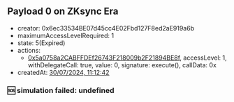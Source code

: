 ## Payload 0 on ZKsync Era

- creator: 0x6ec33534BE07d45cc4E02Fbd127F8ed2aE919a6b
- maximumAccessLevelRequired: 1
- state: 5(Expired)
- actions:
  - [0x5a0758a2CABFFDEf26743F218009b2F21894BE8f](https://era.zksync.network//address/0x5a0758a2CABFFDEf26743F218009b2F21894BE8f), accessLevel: 1, withDelegateCall: true, value: 0, signature: execute(), callData: 0x
- createdAt: [30/07/2024, 11:12:42](https://era.zksync.network//tx/0x8ab964455d480867fa0a2baa17ff460b0c373d43a518e8450dcf315ccbb0c7e9)

### :sos: simulation failed: undefined
